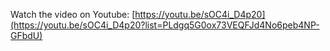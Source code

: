 Watch the video on Youtube: [https://youtu.be/sOC4i_D4p20](https://youtu.be/sOC4i_D4p20?list=PLdgq5G0ox73VEQFJd4No6peb4NP-GFbdU)